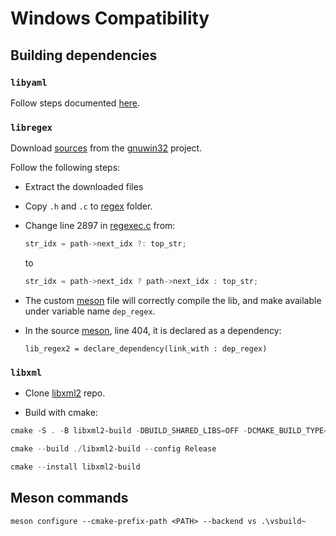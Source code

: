 # Windows Compatibility

## Building dependencies

### `libyaml`

Follow steps documented [here](https://github.com/yaml/libyaml/issues/165).

### `libregex`

Download [sources](http://gnuwin32.sourceforge.net/downlinks/regex-src-zip.php) from the [gnuwin32](http://gnuwin32.sourceforge.net/packages/regex.htm) project.

Follow the following steps:

- Extract the downloaded files

- Copy `.h` and `.c` to [regex](./regex) folder.

- Change line 2897 in [regexec.c](./regex/regexec.c) from:

  ```c
  str_idx = path->next_idx ?: top_str;
  ```

  to

  ```c
  str_idx = path->next_idx ? path->next_idx : top_str;
  ```

- The custom [meson](./regex/meson.build) file will correctly compile the lib, and make available under variable name `dep_regex`.

- In the source [meson](../meson.build), line 404, it is declared as a dependency:

  ```meson
  lib_regex2 = declare_dependency(link_with : dep_regex)
  ```

### `libxml`

- Clone [libxml2](https://github.com/GNOME/libxml2) repo.

- Build with cmake:

```Powershell
cmake -S . -B libxml2-build -DBUILD_SHARED_LIBS=OFF -DCMAKE_BUILD_TYPE=Release -DCMAKE_INSTALL_PREFIX=D:\Dep -D LIBXML2_WITH_ICONV=OFF -DLIBXML2_WITH_LZMA=OFF -DLIBXML2_WITH_PYTHON=OFF

cmake --build ./libxml2-build --config Release

cmake --install libxml2-build
```

## Meson commands

```
meson configure --cmake-prefix-path <PATH> --backend vs .\vsbuild~
```
